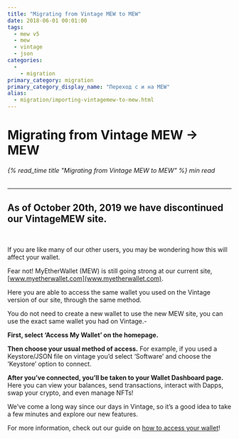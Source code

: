 ```yaml
---
title: "Migrating from Vintage MEW to MEW"
date: 2018-06-01 00:01:00
tags:
  - mew v5
  - mew
  - vintage
  - json
categories:
  - 
    - migration
primary_category: migration
primary_category_display_name: "Переход с и на MEW"
alias:
  - migration/importing-vintagemew-to-mew.html
---
```


# __Migrating from Vintage MEW -> MEW__
###### {% read_time title "Migrating from Vintage MEW to MEW" %} min read
***

## __As of October 20th, 2019 we have discontinued our VintageMEW site.__

<br>

If you are like many of our other users, you may be wondering how this will affect your wallet.

Fear not! MyEtherWallet (MEW) is still going strong at our current site, [www.myetherwallet.com](www.myetherwallet.com).

Here you are able to access the same wallet you used on the Vintage version of our site, through the same method.

You do not need to create a new wallet to use the new MEW site, you can use the exact same wallet you had on Vintage.-

__First, select ‘Access My Wallet’ on the homepage.__

__Then choose your usual method of access.__ For example, if you used a Keystore/JSON file on vintage you’d select ‘Software’ and choose the ‘Keystore’ option to connect.

__After you’ve connected, you’ll be taken to your Wallet Dashboard page.__ Here you can view your balances, send transactions, interact with Dapps, swap your crypto, and even manage NFTs!

We’ve come a long way since our days in Vintage, so it’s a good idea to take a few minutes and explore our new features.

For more information, check out our guide on [how to access your wallet](/@@@@@@/getting-started/how-to-access-your-wallet/)!